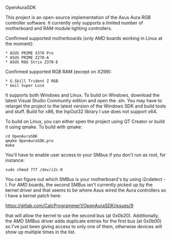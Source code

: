 OpenAuraSDK

This project is an open-source implementation of the Asus Aura RGB controller software.  It currently only supports a limited number of motherboard and RAM module lighting controllers.

Confirmed supported motherboards (only AMD boards working in Linux at the moment):

    * ASUS PRIME X370 Pro
    * ASUS PRIME Z270-A
    * ASUS ROG Strix Z370-E
    
Confirmed supported RGB RAM (except on X299):

    * G.Skill Trident Z RGB
    * Geil Super Luce

It supports both Windows and Linux.  To build on Windows, download the latest Visual Studio Community edition and open the .sln.  You may have to retarget the project to the latest version of the Windows SDK and build tools and stuff.  Build for x86, the InpOut32 library I use does not support x64.

To build on Linux, you can either open the project using QT Creator or build it using qmake.
To build with qmake:

```
cd OpenAuraSDK
qmake OpenAuraSDK.pro
make
```
You'll have to enable user access to your SMbus if you don't run as root, for instance:

`sudo chmod 777 /dev/i2c-0`

You can figure out which SMBus is your motherboard's by using i2cdetect -l. For AMD boards, the second SMBus isn't currently picked up by the kernel driver and that seems to be where Asus wired the Aura controllers so I have a kernel patch here:

https://gitlab.com/CalcProgrammer1/OpenAuraSDK/issues/9

that will allow the kernel to use the second bus (at 0x0b20). Additionally, the AMD SMBus driver adds duplicate entries for the first bus (at 0x0b00) so I've just been giving access to only one of them, otherwise devices will show up multiple times in the list.
